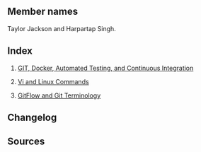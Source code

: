 ## Member names

Taylor Jackson and Harpartap Singh.

## Index
  1.  <a href="https://github.com/tjackson1317/miniproject1-IS117101/blob/master/Git%2C%20Docker%2C%20Automated%20Testing%2C%20and%20Continuous%20Integration.md">GIT, Docker, Automated Testing, and Continuous Integration</a>

2. <a href="https://github.com/tjackson1317/miniproject1-IS117101/blob/master/Vi%20and%20Linux%20Commands..md">Vi and Linux Commands</a>

3. <a href="https://github.com/tjackson1317/miniproject1-IS117101/blob/master/GitFlow%20and%20Git%20Terminology.md">GitFlow and Git Terminology</a>

## Changelog

## Sources
